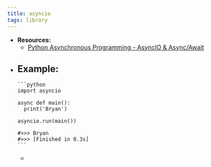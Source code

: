 ```yaml
---
title: asyncio
tags: library
---
```


- **Resources:**
	- [Python Asynchronous Programming - AsyncIO & Async/Await](https://youtu.be/t5Bo1Je9EmE)
- **Example:**
	-
	  ```python
	  import asyncio
	  
	  async def main():
	    print('Bryan')
	   
	  asyncio.run(main())
	  
	  #>>> Bryan
	  #>>> [Finished in 0.3s]
	  ```
	-